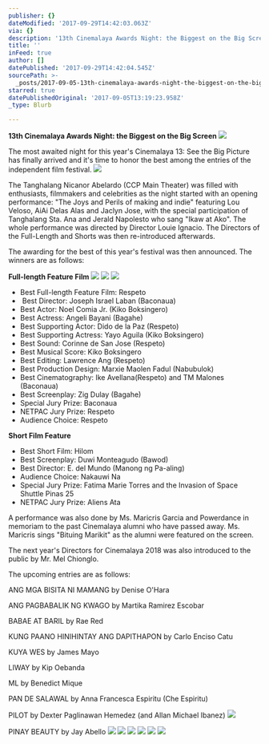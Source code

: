```yaml
---
publisher: {}
dateModified: '2017-09-29T14:42:03.063Z'
via: {}
description: '13th Cinemalaya Awards Night: the Biggest on the Big Screen'
title: ''
inFeed: true
author: []
datePublished: '2017-09-29T14:42:04.545Z'
sourcePath: >-
  _posts/2017-09-05-13th-cinemalaya-awards-night-the-biggest-on-the-big-screen.md
starred: true
datePublishedOriginal: '2017-09-05T13:19:23.958Z'
_type: Blurb

---
```

**13th Cinemalaya Awards Night: the Biggest on the Big Screen**
![](https://the-grid-user-content.s3-us-west-2.amazonaws.com/f66e0d2e-4b13-4eb6-9e5d-8b2614f36aa1.jpg)

The most awaited night for this year's Cinemalaya 13: See the Big Picture has finally arrived and it's time to honor the best among the entries of the independent film festival.
![](https://the-grid-user-content.s3-us-west-2.amazonaws.com/862d43d2-0f46-4d73-a615-084208f50dc4.jpg)

The Tanghalang Nicanor Abelardo (CCP Main Theater) was filled with enthusiasts, filmmakers and celebrities as the night started with an opening performance: "The Joys and Perils of making and indie" featuring Lou Veloso, AiAi Delas Alas and Jaclyn Jose, with the special participation of Tanghalang Sta. Ana and Jerald Napolesto who sang "Ikaw at Ako". The whole performance was directed by Director Louie Ignacio. The Directors of the Full-Length and Shorts was then re-introduced afterwards.

The awarding for the best of this year's festival was then announced. The winners are as follows:

**Full-length Feature Film**
![](https://the-grid-user-content.s3-us-west-2.amazonaws.com/de627f77-ee5d-4587-9be7-ac2544c261fb.jpg)
![](https://the-grid-user-content.s3-us-west-2.amazonaws.com/c57d9809-e1f3-4e7b-9b35-30e758ec8ae7.jpg)
![](https://the-grid-user-content.s3-us-west-2.amazonaws.com/6f572708-1147-4e54-b04e-1fb9eaccd36b.jpg)

* Best Full-length Feature Film: Respeto
*  Best Director: Joseph Israel Laban (Baconaua)
* Best Actor: Noel Comia Jr. (Kiko Boksingero)
* Best Actress: Angeli Bayani (Bagahe) 
* Best Supporting Actor: Dido de la Paz (Respeto)
* Best Supporting Actress: Yayo Aguila (Kiko Boksingero)
* Best Sound: Corinne de San Jose (Respeto) 
* Best Musical Score: Kiko Boksingero 
* Best Editing: Lawrence Ang (Respeto)
* Best Production Design: Marxie Maolen Fadul (Nabubulok) 
* Best Cinematography: Ike Avellana(Respeto) and TM Malones (Baconaua)
* Best Screenplay: Zig Dulay (Bagahe)
* Special Jury Prize: Baconaua
* NETPAC Jury Prize: Respeto 
* Audience Choice: Respeto

**Short Film Feature**

* Best Short Film: Hilom 
* Best Screenplay: Duwi Monteagudo (Bawod)
* Best Director: E. del Mundo (Manong ng Pa-aling)
* Audience Choice: Nakauwi Na
* Special Jury Prize: Fatima Marie Torres and the Invasion of Space Shuttle Pinas 25
* NETPAC Jury Prize: Aliens Ata

A performance was also done by Ms. Maricris Garcia and Powerdance in memoriam to the past Cinemalaya alumni who have passed away. Ms. Maricris sings "Bituing Marikit" as the alumni were featured on the screen.

The next year's Directors for Cinemalaya 2018 was also introduced to the public by Mr. Mel Chionglo.

The upcoming entries are as follows:

ANG MGA BISITA NI MAMANG by Denise O'Hara

ANG PAGBABALIK NG KWAGO by Martika Ramirez Escobar

BABAE AT BARIL by Rae Red

KUNG PAANO HINIHINTAY ANG DAPITHAPON by Carlo Enciso Catu

KUYA WES by James Mayo

LIWAY by Kip Oebanda

ML by Benedict Mique

PAN DE SALAWAL by Anna Francesca Espiritu (Che Espiritu)

PILOT by Dexter Paglinawan Hemedez (and Allan Michael Ibanez)
![](https://the-grid-user-content.s3-us-west-2.amazonaws.com/0d190d43-39ac-49c2-b4ea-1df667cc8810.jpg)

PINAY BEAUTY by Jay Abello
![](https://the-grid-user-content.s3-us-west-2.amazonaws.com/7bd42c2b-2fbf-4ea3-91e3-d22dcb064045.jpg)
![](https://the-grid-user-content.s3-us-west-2.amazonaws.com/526da279-1e7c-46a7-be36-ac8c239e4b0e.jpg)
![](https://the-grid-user-content.s3-us-west-2.amazonaws.com/0dcc35a4-4c29-4557-82f6-33d83b40a1d9.jpg)
![](https://the-grid-user-content.s3-us-west-2.amazonaws.com/bec933ee-70f1-4467-bdc6-e538db3f69bd.jpg)
![](https://the-grid-user-content.s3-us-west-2.amazonaws.com/2a372bed-717a-4ee1-8139-b62cf72bda5d.jpg)
![](https://the-grid-user-content.s3-us-west-2.amazonaws.com/a8c42316-9d9c-41b1-809f-8eb5239d64f7.jpg)
